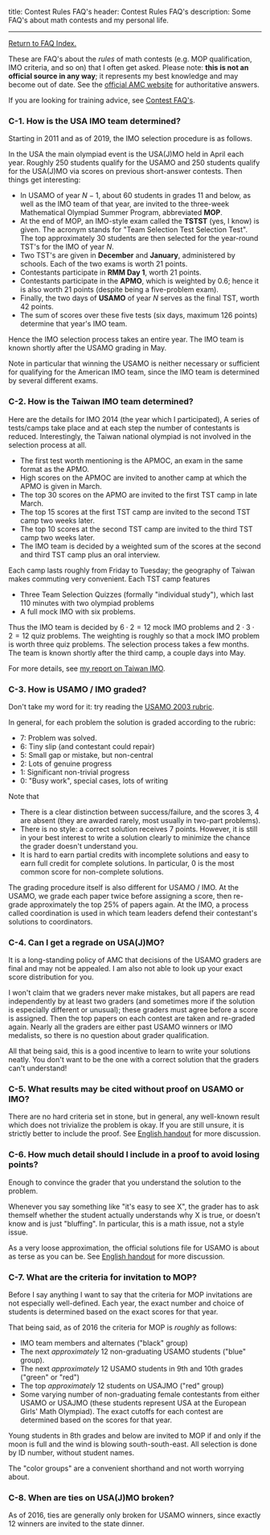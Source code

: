 title: Contest Rules FAQ's
header: Contest Rules FAQ's
description: Some FAQ's about math contests and my personal life.

---

[Return to FAQ Index.](faqs.html)

These are FAQ's about the *rules* of math contests
(e.g. MOP qualification, IMO criteria, and so on)
that I often get asked.
Please note: **this is not an official source in any way**;
it represents my best knowledge and may become out of date.
See the [official AMC website][amc] for authoritative answers.

If you are looking for training advice,
see [Contest FAQ's](FAQs/contest.html).


### C-1. How is the USA IMO team determined?

Starting in 2011 and as of 2019, the IMO selection procedure is as follows.

In the USA the main olympiad event is the USA(J)MO held in April each year.
Roughly 250 students qualify for the USAMO and 250 students qualify for the USA(J)MO
via scores on previous short-answer contests.
Then things get interesting:

* In USAMO of year $N-1$, about 60 students in grades 11 and below,
  as well as the IMO team of that year,
  are invited to the three-week Mathematical Olympiad Summer Program,
  abbreviated **MOP**.
* At the end of MOP, an IMO-style exam called the **TSTST** (yes, I know) is given.
  The acronym stands for "Team Selection Test Selection Test".
  The top approximately 30 students are then selected
  for the year-round TST's for the IMO of year $N$.
* Two TST's are given in **December** and **January**, administered by schools.
  Each of the two exams is worth 21 points.
* Contestants participate in **RMM Day 1**, worth 21 points.
* Contestants participate in the **APMO**, which is weighted by 0.6;
  hence it is also worth 21 points (despite being a five-problem exam).
* Finally, the two days of **USAMO** of year $N$ serves as the final TST,
  worth 42 points.
* The sum of scores over these five tests (six days, maximum $126$ points)
  determine that year's IMO team.

Hence the IMO selection process takes an entire year.
The IMO team is known shortly after the USAMO grading in May.

Note in particular that winning the USAMO is neither necessary or sufficient
for qualifying for the American IMO team, since the IMO team is determined
by several different exams.

### C-2. How is the Taiwan IMO team determined?

Here are the details for IMO 2014 (the year which I participated),
A series of tests/camps take place and at each step the number of contestants is reduced.
Interestingly, the Taiwan national olympiad is not involved in the selection process at all.

* The first test worth mentioning is the APMOC, an exam in the same format as the APMO.
* High scores on the APMOC are invited to another camp at which the APMO is given in March.
* The top 30 scores on the APMO are invited to the first TST camp in late March.
* The top 15 scores at the first TST camp are invited to the second TST camp two weeks later.
* The top 10 scores at the second TST camp are invited to the third TST camp two weeks later.
* The IMO team is decided by a weighted sum of the scores at the second and third TST camp plus an oral interview.

Each camp lasts roughly from Friday to Tuesday; the geography of Taiwan makes commuting very convenient. Each TST camp features

* Three Team Selection Quizzes (formally "individual study"), which last 110 minutes with two olympiad problems
* A full mock IMO with six problems.

Thus the IMO team is decided by $6 \cdot 2 = 12$ mock IMO problems and $2 \cdot 3 \cdot 2 = 12$ quiz problems.
The weighting is roughly so that a mock IMO problem is worth three quiz problems.
The selection process takes a few months.
The team is known shortly after the third camp, a couple days into May.

For more details, see [my report on Taiwan IMO][taiwan].

### C-3. How is USAMO / IMO graded?

Don't take my word for it:
try reading the [USAMO 2003 rubric][usa2003].

In general, for each problem the solution is graded according to the rubric:

+ 7: Problem was solved.
+ 6: Tiny slip (and contestant could repair)
+ 5: Small gap or mistake, but non-central
+ 2: Lots of genuine progress
+ 1: Significant non-trivial progress
+ 0: "Busy work", special cases, lots of writing

Note that

+ There is a clear distinction between success/failure,
  and the scores 3, 4 are absent (they are awarded rarely,
  most usually in two-part problems).
+ There is no style: a correct solution receives 7 points.
  However, it is still in your best interest to write a solution
  clearly to minimize the chance the grader doesn't understand you.
+ It is hard to earn partial credits with incomplete solutions
  and easy to earn full credit for complete solutions.
  In particular, 0 is the most common score for non-complete solutions.

The grading procedure itself is also different for USAMO / IMO.
At the USAMO, we grade each paper twice before assigning a score,
then re-grade approximately the top 25% of papers again.
At the IMO, a process called coordination is used
in which team leaders defend their contestant's solutions to coordinators.

### C-4. Can I get a regrade on USA(J)MO?

It is a long-standing policy of AMC that decisions of the
USAMO graders are final and may not be appealed.
I am also not able to look up your exact score distribution for you.

I won't claim that we graders never make mistakes,
but all papers are read independently by at least two graders
(and sometimes more if the solution is especially different or unusual);
these graders must agree before a score is assigned.
Then the top papers on each contest are taken and re-graded again.
Nearly all the graders are either past USAMO winners or IMO medalists,
so there is no question about grader qualification.

All that being said,
this is a good incentive to learn to write your solutions neatly.
You don't want to be the one with a correct solution
that the graders can't understand!

### C-5. What results may be cited without proof on USAMO or IMO?

There are no hard criteria set in stone, but in general,
any well-known result which does not trivialize the problem is okay.
If you are still unsure, it is strictly better to include the proof.
See [English handout][english] for more discussion.

### C-6. How much detail should I include in a proof to avoid losing points?

Enough to convince the grader that you understand the solution to the problem.

Whenever you say something like "it's easy to see X",
the grader has to ask themself whether the student
actually understands why X is true, or doesn't know and is just "bluffing".
In particular, this is a math issue, not a style issue.

As a very loose approximation, the official solutions file for
USAMO is about as terse as you can be.
See [English handout][english] for more discussion.

### C-7. What are the criteria for invitation to MOP?

Before I say anything I want to say that the criteria for MOP invitations
are not especially well-defined.
Each year, the exact number and choice of students is determined
based on the exact scores for that year.

That being said, as of 2016 the criteria for MOP is *roughly* as follows:

* IMO team members and alternates ("black" group)
* The next *approximately* 12 non-graduating USAMO students ("blue" group).
* The next *approximately* 12 USAMO students in 9th and 10th grades ("green" or "red")
* The top *approximately* 12 students on USAJMO ("red" group)
* Some varying number of non-graduating female contestants from either USAMO or USAJMO
  (these students represent USA at the European Girls' Math Olympiad).
  The exact cutoffs for each contest are determined based on the scores for that year.

Young students in 8th grades and below are invited to MOP
if and only if the moon is full and the wind is blowing south-south-east.
All selection is done by ID number, without student names.

The "color groups" are a convenient shorthand and not worth worrying about.

### C-8. When are ties on USA(J)MO broken?

As of 2016, ties are generally only broken for USAMO winners,
since exactly 12 winners are invited to the state dinner.


[amc]: https://www.maa.org/math-competitions
[usa2003]: upload/usamo-2003-rubric.pdf
[taiwan]: handouts/TaiwanTST/TaiwanTST.pdf
[english]: handouts/english/english.pdf
